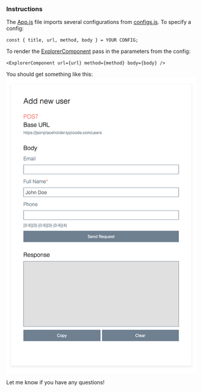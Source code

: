 ### Instructions
The [App.js](./src/App.js) file imports several configurations from [configs.js](./src/configs.js). To specify a config:
```
const { title, url, method, body } = YOUR CONFIG;
```
To render the [ExplorerComponent](./src/components/ExplorerComponent.js) pass in the parameters from the config:
```
<ExplorerComponent url={url} method={method} body={body} />
```

You should get something like this:
![preview](component.png)

Let me know if you have any questions!
